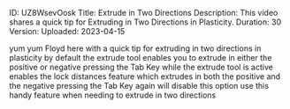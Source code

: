 ID: UZ8WsevOosk
Title: Extrude in Two Directions
Description: This video shares a quick tip for Extruding in Two Directions in Plasticity.
Duration: 30
Version: 
Uploaded: 2023-04-15

yum yum
Floyd here with a quick tip for
extruding in two directions in
plasticity by default the extrude tool
enables you to extrude in either the
positive or negative pressing the Tab
Key while the extrude tool is active
enables the lock distances feature which
extrudes in both the positive and the
negative pressing the Tab Key again will
disable this option use this handy
feature when needing to extrude in two
directions